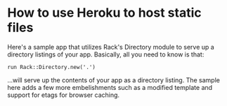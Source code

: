 How to use Heroku to host static files
======================================

Here's a sample app that utilizes Rack's Directory module to serve up a
directory listings of your app.  Basically, all you need to know
is that:

    run Rack::Directory.new('.')

...will serve up the contents of your app as a directory listing.  The sample
here adds a few more embelishments such as a modified template and support for
etags for browser caching.
